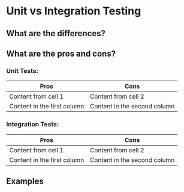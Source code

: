 # Unit vs Integration Testing

## What are the differences?

## What are the pros and cons?

### Unit Tests:
Pros | Cons
------------ | -------------
Content from cell 1 | Content from cell 2
Content in the first column | Content in the second column

### Integration Tests:
Pros | Cons
------------ | -------------
Content from cell 1 | Content from cell 2
Content in the first column | Content in the second column

## Examples

